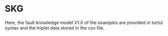 # SKG
Here, the fault knowledge model V1.0 of the examples are provided in turtul syntax and the triplet data stored in the csv file.


